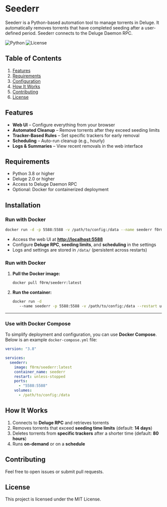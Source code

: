 # Seederr

Seederr is a Python-based automation tool to manage torrents in Deluge. It automatically removes torrents that have completed seeding after a user-defined period. Seederr connects to the Deluge Daemon RPC.

![Python](https://img.shields.io/badge/python-3.8%2B-blue)
![License](https://img.shields.io/badge/license-MIT-green)

## Table of Contents
1. [Features](#features)
2. [Requirements](#requirements)
4. [Configuration](#installation)
5. [How It Works](#how-it-works)
6. [Contributing](#contributing)
7. [License](#license)

## Features

- **Web UI** – Configure everything from your browser  
- **Automated Cleanup** – Remove torrents after they exceed seeding limits  
- **Tracker-Based Rules** – Set specific trackers for early removal  
- **Scheduling** – Auto-run cleanup (e.g., hourly)  
- **Logs & Summaries** – View recent removals in the web interface  

## Requirements

- Python 3.8 or higher
- Deluge 2.0 or higher
- Access to Deluge Daemon RPC
- Optional: Docker for containerized deployment

## Installation  
### **Run with Docker**  

```sh
docker run -d -p 5588:5588 -v /path/to/config:/data --name seederr f0rm/seederr:latest
```

- Access the web UI at **[http://localhost:5588](http://localhost:5588)**  
- Configure **Deluge RPC**, **seeding limits**, and **scheduling** in the settings  
- Logs and settings are stored in `/data/` (persistent across restarts)

### Run with Docker

1. **Pull the Docker image:**

   ```sh
   docker pull f0rm/seederr:latest
   ```

2. **Run the container:**

   ```sh
   docker run -d
      --name seederr -p 5588:5588 -v /path/to/config:/data --restart unless-stopped f0rm/seederr:latest
   ```

---

### Use with Docker Compose

To simplify deployment and configuration, you can use **Docker Compose**. Below is an example `docker-compose.yml` file:

```yaml
version: "3.8"

services:
  seederr:
    image: f0rm/seederr:latest
    container_name: seederr
    restart: unless-stopped
    ports:
      - "5588:5588"
    volumes:
      - /path/to/config:/data
```
## How It Works

1. Connects to **Deluge RPC** and retrieves torrents  
2. Removes torrents that exceed **seeding time limits** (default: **14 days**)  
3. Deletes torrents from **specific trackers** after a shorter time (default: **80 hours**)  
4. Runs **on-demand** or on a **schedule** 

## Contributing

Feel free to open issues or submit pull requests.

## License

This project is licensed under the MIT License.
